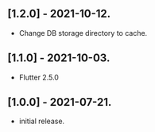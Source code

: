 ## [1.2.0] - 2021-10-12.

* Change DB storage directory to cache.

## [1.1.0] - 2021-10-03.

* Flutter 2.5.0

## [1.0.0] - 2021-07-21.

* initial release.
